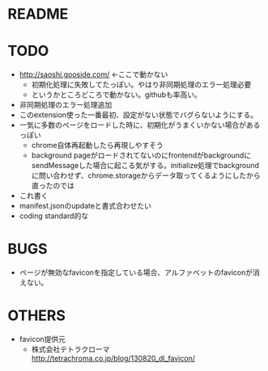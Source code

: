 # README

# TODO
* http://saoshi.gooside.com/ ←ここで動かない
    * 初期化処理に失敗してたっぽい。やはり非同期処理のエラー処理必要
    * というかところどころで動かない。githubも率高い。
* 非同期処理のエラー処理追加
* このextension使った一番最初、設定がない状態でバグらないようにする。
* 一気に多数のページをロードした時に、初期化がうまくいかない場合があるっぽい
    * chrome自体再起動したら再現しやすそう
    * background pageがロードされてないのにfrontendがbackgroundにsendMessageした場合に起こる気がする。initialize処理でbackgroundに問い合わせず、chrome.storageからデータ取ってくるようにしたから直ったのでは
* これ書く
* manifest.jsonのupdateと書式合わせたい
* coding standard的な

# BUGS
* ページが無効なfaviconを指定している場合、アルファベットのfaviconが消えない。

# OTHERS
* favicon提供元
    * 株式会社テトラクローマ http://tetrachroma.co.jp/blog/130820_dl_favicon/

